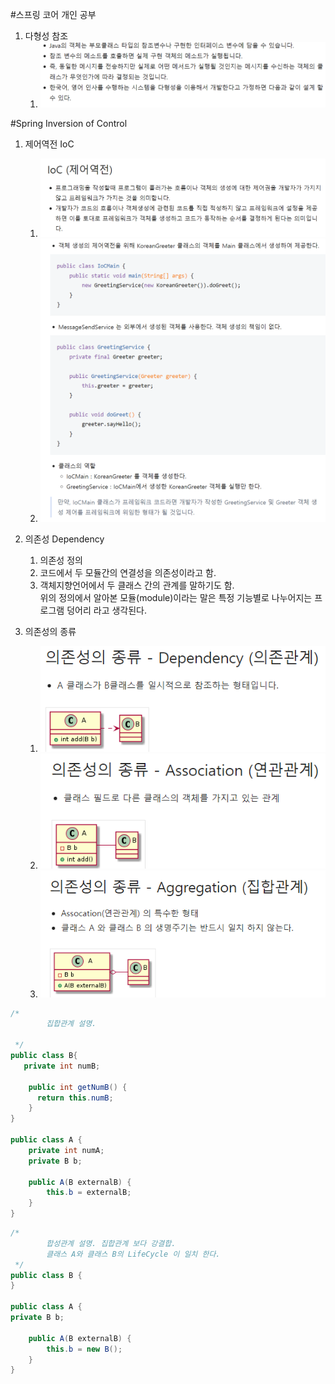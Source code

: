 #스프링 코어 개인 공부

1. 다형성 참조
   1. ![img.png](img.png)   

#Spring Inversion of Control
1. 제어역전 IoC
   1. ![img_1.png](img_1.png)
   2. ![img_2.png](img_2.png)

2. 의존성 Dependency
   1. 의존성 정의   
   2. 코드에서 두 모듈간의 연결성을 의존성이라고 함.   
   3. 객체지향언어에서 두 클래스 간의 관계를 말하기도 함.   
         위의 정의에서 알아본 모듈(module)이라는 말은
         특정 기능별로 나누어지는 프로그램 덩어리 라고 생각된다.
   
3. 의존성의 종류
   1. ![img_4.png](img_4.png)
   2. ![img_5.png](img_5.png)
   3. ![img_6.png](img_6.png)
```java
/*
        집합관계 설명.
        
 */
public class B{
   private int numB;
   
    public int getNumB() {
      return this.numB;
    }
}

public class A {
    private int numA;
    private B b;
    
    public A(B externalB) {
        this.b = externalB;
    }
}
```
```java
/*
        합성관계 설명. 집합관계 보다 강결합.
        클래스 A와 클래스 B의 LifeCycle 이 일치 한다.
 */
public class B {
}

public class A {
private B b;

    public A(B externalB) {
        this.b = new B();
    }
}
```
